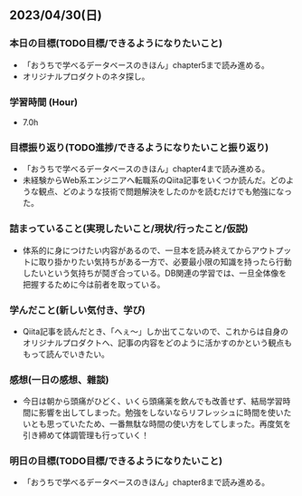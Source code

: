 ## 2023/04/30(日)

### 本日の目標(TODO目標/できるようになりたいこと)

- 「おうちで学べるデータベースのきほん」chapter5まで読み進める。
- オリジナルプロダクトのネタ探し。

### 学習時間 (Hour)

- 7.0h

### 目標振り返り(TODO進捗/できるようになりたいこと振り返り)

- 「おうちで学べるデータベースのきほん」chapter4まで読み進める。
- 未経験からWeb系エンジニアへ転職系のQiita記事をいくつか読んだ。どのような観点、どのような技術で問題解決をしたのかを読むだけでも勉強になった。


### 詰まっていること(実現したいこと/現状/行ったこと/仮説)

- 体系的に身につけたい内容があるので、一旦本を読み終えてからアウトプットに取り掛かりたい気持ちがある一方で、必要最小限の知識を持ったら行動したいという気持ちが鬩ぎ合っている。DB関連の学習では、一旦全体像を把握するために今は前者を取っている。

### 学んだこと(新しい気付き、学び)

- Qiita記事を読んだとき、「へぇ〜」しか出てこないので、これからは自身のオリジナルプロダクトへ、記事の内容をどのように活かすのかという観点ももって読んでいきたい。

### 感想(一日の感想、雜談)

- 今日は朝から頭痛がひどく、いくら頭痛薬を飲んでも改善せず、結局学習時間に影響を出してしまった。勉強をしないならリフレッシュに時間を使いたいとも思っていたため、一番無駄な時間の使い方をしてしまった。再度気を引き締めて体調管理も行っていく！

### 明日の目標(TODO目標/できるようになりたいこと)

- 「おうちで学べるデータベースのきほん」chapter8まで読み進める。
